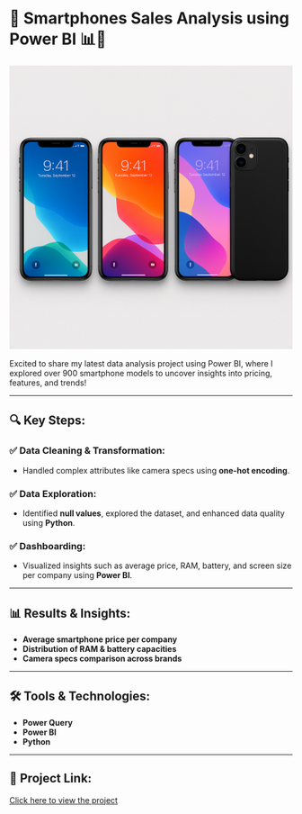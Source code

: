 # 🚀 Smartphones Sales Analysis using Power BI 📊📱

![Smart phones](Smart%20phones.png)



Excited to share my latest data analysis project using Power BI, where I explored over 900 smartphone models to uncover insights into pricing, features, and trends!

---

## 🔍 Key Steps:

### ✅ Data Cleaning & Transformation:
- Handled complex attributes like camera specs using **one-hot encoding**.

### ✅ Data Exploration:
- Identified **null values**, explored the dataset, and enhanced data quality using **Python**.

### ✅ Dashboarding:
- Visualized insights such as average price, RAM, battery, and screen size per company using **Power BI**.

---

## 📊 Results & Insights:
- **Average smartphone price per company**
- **Distribution of RAM & battery capacities**
- **Camera specs comparison across brands**

---

## 🛠️ Tools & Technologies:
- **Power Query**
- **Power BI**
- **Python** 


---

## 🔗 Project Link:
[Click here to view the project](https://drive.google.com/file/d/1rJyGux7RSBiE1BKEOP38B2SEdSsNjcgw/view?usp=sharing)
